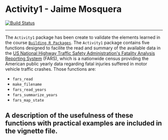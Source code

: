 # Activity1 - Jaime Mosquera

[![Build Status](https://travis-ci.org/Jaimores/Activity1.svg?branch=master)](https://travis-ci.org/Jaimores/Activity1)

---
The `Activity1` package has been create to validate the elements learned in the course  [`Building R Packages`](https://www.coursera.org/learn/r-packages). The `Activity1` package contains five functions designed to facilite the read and summary of the available data in the [US National Highway Traffic Safety Administration's Fatality Analysis Reporting System](https://www.nhtsa.gov/research-data/fatality-analysis-reporting-system-fars) (FARS), which is a nationwide census providing the American public yearly data regarding fatal injuries suffered in motor vehicle traffic crashes. Those functions are: 

* `fars_read`  
* `make_filename`  
* `fars_read_years`  
* `fars_summarize_years`   
* `fars_map_state`  

A description of the usefulness of these functions with practical examples are included in the vignette file.
---
